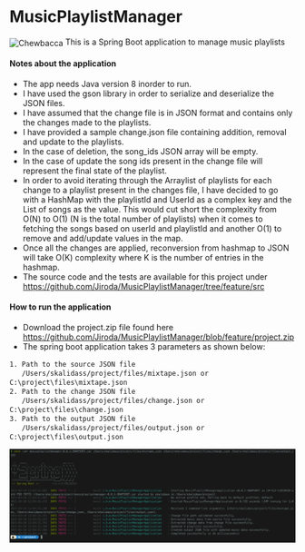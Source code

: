 # MusicPlaylistManager
<img src="https://i.imgur.com/6bI3R7z.jpg" alt="Chewbacca" width="40" height="40" align="center"/> This is a Spring Boot application to manage music playlists

####  Notes about the application
* The app needs Java version 8 inorder to run.
* I have used the gson library in order to serialize and deserialize the JSON files.
* I have assumed that the change file is in JSON format and contains only the changes made to the playlists.
* I have provided a sample change.json file containing addition, removal and update to the playlists. 
* In the case of deletion, the song_ids JSON array will be empty.
* In the case of update the song ids present in the change file will represent the final state of the playlist.
* In order to avoid iterating through the Arraylist of playlists for each change to a playlist present in the changes file, 
  I have decided to go with a HashMap with the playlistId and UserId as a complex key and the List of songs as the value. 
  This would cut short the complexity from O(N) to O(1) (N is the total number of playlists) when it comes to fetching the songs based on userId and playlistId 
  and another O(1) to remove and add/update values in the map.
* Once all the changes are applied, reconversion from hashmap to JSON will take O(K) complexity where K is the number of entries in the hashmap.
* The source code and the tests are available for this project under https://github.com/Jiroda/MusicPlaylistManager/tree/feature/src

####  How to run the application
* Download the project.zip file found here https://github.com/Jiroda/MusicPlaylistManager/blob/feature/project.zip
* The spring boot application takes 3 parameters as shown below:
```
1. Path to the source JSON file 
   /Users/skalidass/project/files/mixtape.json or C:\project\files\mixtape.json
2. Path to the change JSON file 
   /Users/skalidass/project/files/change.json or C:\project\files\change.json
3. Path to the output JSON file
   /Users/skalidass/project/files/output.json or C:\project\files\output.json
```
![how to run jar](https://github.com/Jiroda/MusicPlaylistManager/blob/feature/run-jar.png)
